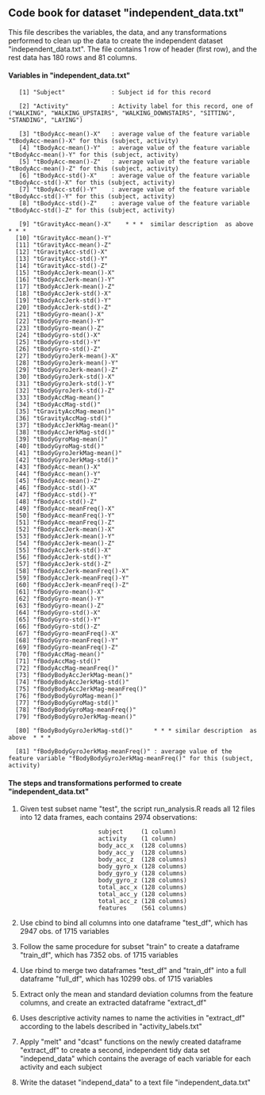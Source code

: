## Code book for dataset "independent_data.txt"


This file describes the variables, the data, and any transformations performed to
clean up the data to create the independent dataset "independent_data.txt". The file
contains 1 row of header (first row), and the rest data has 180 rows and 81 columns.

#### Variables in "independent_data.txt"
```
   [1] "Subject"             : Subject id for this record
   
   [2] "Activity"            : Activity label for this record, one of ("WALKING", "WALKING_UPSTAIRS", "WALKING_DOWNSTAIRS", "SITTING", "STANDING", "LAYING")
   
   [3] "tBodyAcc-mean()-X"   : average value of the feature variable "tBodyAcc-mean()-X" for this (subject, activity)
   [4] "tBodyAcc-mean()-Y"   : average value of the feature variable "tBodyAcc-mean()-Y" for this (subject, activity)           
   [5] "tBodyAcc-mean()-Z"   : average value of the feature variable "tBodyAcc-mean()-Z" for this (subject, activity)           
   [6] "tBodyAcc-std()-X"    : average value of the feature variable "tBodyAcc-std()-X" for this (subject, activity) 
   [7] "tBodyAcc-std()-Y"    : average value of the feature variable "tBodyAcc-std()-Y" for this (subject, activity) 
   [8] "tBodyAcc-std()-Z"    : average value of the feature variable "tBodyAcc-std()-Z" for this (subject, activity) 
   
   [9] "tGravityAcc-mean()-X"    * * *  similar description  as above * * *      
  [10] "tGravityAcc-mean()-Y"     
  [11] "tGravityAcc-mean()-Z"           
  [12] "tGravityAcc-std()-X"            
  [13] "tGravityAcc-std()-Y"            
  [14] "tGravityAcc-std()-Z"            
  [15] "tBodyAccJerk-mean()-X"          
  [16] "tBodyAccJerk-mean()-Y"          
  [17] "tBodyAccJerk-mean()-Z"          
  [18] "tBodyAccJerk-std()-X"           
  [19] "tBodyAccJerk-std()-Y"           
  [20] "tBodyAccJerk-std()-Z"           
  [21] "tBodyGyro-mean()-X"             
  [22] "tBodyGyro-mean()-Y"             
  [23] "tBodyGyro-mean()-Z"             
  [24] "tBodyGyro-std()-X"              
  [25] "tBodyGyro-std()-Y"              
  [26] "tBodyGyro-std()-Z"              
  [27] "tBodyGyroJerk-mean()-X"         
  [28] "tBodyGyroJerk-mean()-Y"         
  [29] "tBodyGyroJerk-mean()-Z"         
  [30] "tBodyGyroJerk-std()-X"          
  [31] "tBodyGyroJerk-std()-Y"          
  [32] "tBodyGyroJerk-std()-Z"          
  [33] "tBodyAccMag-mean()"             
  [34] "tBodyAccMag-std()"              
  [35] "tGravityAccMag-mean()"          
  [36] "tGravityAccMag-std()"           
  [37] "tBodyAccJerkMag-mean()"         
  [38] "tBodyAccJerkMag-std()"          
  [39] "tBodyGyroMag-mean()"            
  [40] "tBodyGyroMag-std()"             
  [41] "tBodyGyroJerkMag-mean()"        
  [42] "tBodyGyroJerkMag-std()"         
  [43] "fBodyAcc-mean()-X"              
  [44] "fBodyAcc-mean()-Y"              
  [45] "fBodyAcc-mean()-Z"              
  [46] "fBodyAcc-std()-X"               
  [47] "fBodyAcc-std()-Y"               
  [48] "fBodyAcc-std()-Z"               
  [49] "fBodyAcc-meanFreq()-X"          
  [50] "fBodyAcc-meanFreq()-Y"          
  [51] "fBodyAcc-meanFreq()-Z"          
  [52] "fBodyAccJerk-mean()-X"          
  [53] "fBodyAccJerk-mean()-Y"          
  [54] "fBodyAccJerk-mean()-Z"          
  [55] "fBodyAccJerk-std()-X"           
  [56] "fBodyAccJerk-std()-Y"           
  [57] "fBodyAccJerk-std()-Z"           
  [58] "fBodyAccJerk-meanFreq()-X"      
  [59] "fBodyAccJerk-meanFreq()-Y"      
  [60] "fBodyAccJerk-meanFreq()-Z"      
  [61] "fBodyGyro-mean()-X"             
  [62] "fBodyGyro-mean()-Y"             
  [63] "fBodyGyro-mean()-Z"             
  [64] "fBodyGyro-std()-X"              
  [65] "fBodyGyro-std()-Y"              
  [66] "fBodyGyro-std()-Z"              
  [67] "fBodyGyro-meanFreq()-X"         
  [68] "fBodyGyro-meanFreq()-Y"         
  [69] "fBodyGyro-meanFreq()-Z"         
  [70] "fBodyAccMag-mean()"             
  [71] "fBodyAccMag-std()"              
  [72] "fBodyAccMag-meanFreq()"         
  [73] "fBodyBodyAccJerkMag-mean()"     
  [74] "fBodyBodyAccJerkMag-std()"      
  [75] "fBodyBodyAccJerkMag-meanFreq()" 
  [76] "fBodyBodyGyroMag-mean()"        
  [77] "fBodyBodyGyroMag-std()"         
  [78] "fBodyBodyGyroMag-meanFreq()"    
  [79] "fBodyBodyGyroJerkMag-mean()"  
  
  [80] "fBodyBodyGyroJerkMag-std()"      * * * similar description  as above  * * *
  
  [81] "fBodyBodyGyroJerkMag-meanFreq()" : average value of the feature variable "fBodyBodyGyroJerkMag-meanFreq()" for this (subject, activity)
```  

#### The steps and transformations performed to create "independent_data.txt"


1. Given test subset name "test", the script run_analysis.R reads all 12 files into 12 data frames, each contains 2974 observations:

                             subject     (1 column)
                             activity    (1 column)
                             body_acc_x  (128 columns)
                             body_acc_y  (128 columns)
                             body_acc_z  (128 columns)
                             body_gyro_x (128 columns)
                             body_gyro_y (128 columns)
                             body_gyro_z (128 columns)
                             total_acc_x (128 columns)
                             total_acc_y (128 columns)
                             total_acc_z (128 columns)
                             features    (561 columns)

2. Use cbind to bind all columns into one dataframe "test_df", which has 2947 obs. of 1715 variables
3. Follow the same procedure for subset "train" to create a dataframe "train_df", which has 7352 obs. of 1715 variables
4. Use rbind to merge two dataframes "test_df" and "train_df" into a full dataframe "full_df", which has 10299 obs. of 1715 variables
5. Extract only the mean and standard deviation columns from the feature columns, and create an extracted dataframe "extract_df"
6. Uses descriptive activity names to name the activities in "extract_df" according to the labels described in "activity_labels.txt"
7. Apply "melt" and "dcast" functions on the newly created dataframe "extract_df" to create a second, independent tidy data set "independ_data" which contains the average of each variable for each activity and each subject
8. Write the dataset "independ_data" to a text file "independent_data.txt"


